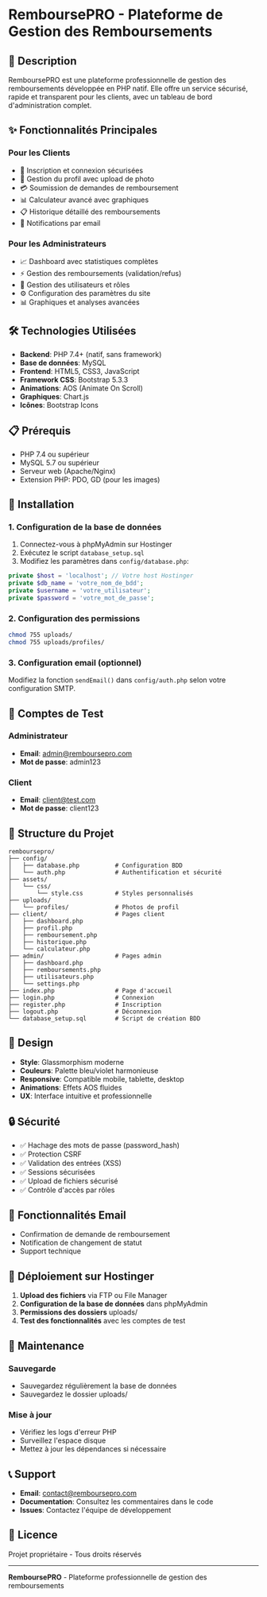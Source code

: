 # RemboursePRO - Plateforme de Gestion des Remboursements

## 🚀 Description
RemboursePRO est une plateforme professionnelle de gestion des remboursements développée en PHP natif. Elle offre un service sécurisé, rapide et transparent pour les clients, avec un tableau de bord d'administration complet.

## ✨ Fonctionnalités Principales

### Pour les Clients
- 📝 Inscription et connexion sécurisées
- 👤 Gestion du profil avec upload de photo
- 💳 Soumission de demandes de remboursement
- 📊 Calculateur avancé avec graphiques
- 📋 Historique détaillé des remboursements
- 📧 Notifications par email

### Pour les Administrateurs
- 📈 Dashboard avec statistiques complètes
- ⚡ Gestion des remboursements (validation/refus)
- 👥 Gestion des utilisateurs et rôles
- ⚙️ Configuration des paramètres du site
- 📊 Graphiques et analyses avancées

## 🛠️ Technologies Utilisées
- **Backend**: PHP 7.4+ (natif, sans framework)
- **Base de données**: MySQL
- **Frontend**: HTML5, CSS3, JavaScript
- **Framework CSS**: Bootstrap 5.3.3
- **Animations**: AOS (Animate On Scroll)
- **Graphiques**: Chart.js
- **Icônes**: Bootstrap Icons

## 📋 Prérequis
- PHP 7.4 ou supérieur
- MySQL 5.7 ou supérieur
- Serveur web (Apache/Nginx)
- Extension PHP: PDO, GD (pour les images)

## 🚀 Installation

### 1. Configuration de la base de données
1. Connectez-vous à phpMyAdmin sur Hostinger
2. Exécutez le script `database_setup.sql`
3. Modifiez les paramètres dans `config/database.php`:

```php
private $host = 'localhost'; // Votre host Hostinger
private $db_name = 'votre_nom_de_bdd';
private $username = 'votre_utilisateur';
private $password = 'votre_mot_de_passe';
```

### 2. Configuration des permissions
```bash
chmod 755 uploads/
chmod 755 uploads/profiles/
```

### 3. Configuration email (optionnel)
Modifiez la fonction `sendEmail()` dans `config/auth.php` selon votre configuration SMTP.

## 🔐 Comptes de Test

### Administrateur
- **Email**: admin@remboursepro.com
- **Mot de passe**: admin123

### Client
- **Email**: client@test.com
- **Mot de passe**: client123

## 📁 Structure du Projet

```
remboursepro/
├── config/
│   ├── database.php          # Configuration BDD
│   └── auth.php              # Authentification et sécurité
├── assets/
│   └── css/
│       └── style.css         # Styles personnalisés
├── uploads/
│   └── profiles/             # Photos de profil
├── client/                   # Pages client
│   ├── dashboard.php
│   ├── profil.php
│   ├── remboursement.php
│   ├── historique.php
│   └── calculateur.php
├── admin/                    # Pages admin
│   ├── dashboard.php
│   ├── remboursements.php
│   ├── utilisateurs.php
│   └── settings.php
├── index.php                 # Page d'accueil
├── login.php                 # Connexion
├── register.php              # Inscription
├── logout.php                # Déconnexion
└── database_setup.sql        # Script de création BDD
```

## 🎨 Design
- **Style**: Glassmorphism moderne
- **Couleurs**: Palette bleu/violet harmonieuse
- **Responsive**: Compatible mobile, tablette, desktop
- **Animations**: Effets AOS fluides
- **UX**: Interface intuitive et professionnelle

## 🔒 Sécurité
- ✅ Hachage des mots de passe (password_hash)
- ✅ Protection CSRF
- ✅ Validation des entrées (XSS)
- ✅ Sessions sécurisées
- ✅ Upload de fichiers sécurisé
- ✅ Contrôle d'accès par rôles

## 📧 Fonctionnalités Email
- Confirmation de demande de remboursement
- Notification de changement de statut
- Support technique

## 🚀 Déploiement sur Hostinger

1. **Upload des fichiers** via FTP ou File Manager
2. **Configuration de la base de données** dans phpMyAdmin
3. **Permissions des dossiers** uploads/
4. **Test des fonctionnalités** avec les comptes de test

## 🔧 Maintenance

### Sauvegarde
- Sauvegardez régulièrement la base de données
- Sauvegardez le dossier uploads/

### Mise à jour
- Vérifiez les logs d'erreur PHP
- Surveillez l'espace disque
- Mettez à jour les dépendances si nécessaire

## 📞 Support
- **Email**: contact@remboursepro.com
- **Documentation**: Consultez les commentaires dans le code
- **Issues**: Contactez l'équipe de développement

## 📄 Licence
Projet propriétaire - Tous droits réservés

---

**RemboursePRO** - Plateforme professionnelle de gestion des remboursements